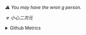 
*⚠ You may have the wron
g person.*


*☣ 小心二次元*


<details>
  
<summary>Github Metrics</summary>
![Metrics](/github-metrics.svg)

![p363335426](https://github.com/sdttttt/sdttttt/assets/42728902/e19fc44c-8024-4392-aa26-bc37c53ad3c1)
</details>

